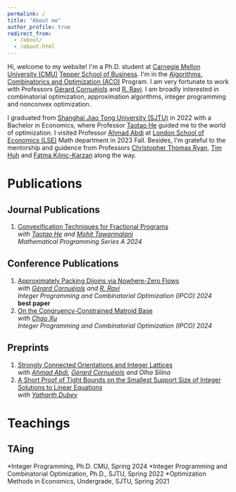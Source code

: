 ```yaml
---
permalink: /
title: "About me"
author_profile: true
redirect_from: 
  - /about/
  - /about.html
---
```


Hi, welcome to my website! I'm a Ph.D. student at [Carnegie Mellon University (CMU)](https://www.cmu.edu/) [Tepper School of Business](https://www.cmu.edu/tepper/). I'm in the [Algorithms, Combinatorics and Optimization (ACO)](https://aco.math.cmu.edu/) Program. I am very fortunate to work with Professors [Gérard Cornuéjols](https://www.andrew.cmu.edu/user/gc0v/) and [R. Ravi](https://www.contrib.andrew.cmu.edu/~ravi/). I am broadly interested in combinatorial optimization, approximation algorithms, integer programming and nonconvex optimization.

I graduated from [Shanghai Jiao Tong University (SJTU)](https://en.sjtu.edu.cn/) in 2022 with a Bachelor in Economics, where Professor [Taotao He](https://taotaoohe.github.io/) guided me to the world of optimization. I visited Professor [Ahmad Abdi](https://ahmadabdi.com/) at [London School of Economics (LSE)](https://www.lse.ac.uk/mathematics) Math department in 2023 Fall. Besides, I'm grateful to the mentorship and guidence from Professors [Christopher Thomas Ryan](https://christopher-thomas-ryan.github.io/), [Tim Huh](https://www.sauder.ubc.ca/people/tim-huh) and [Fatma Kılınç-Karzan](https://www.andrew.cmu.edu/user/fkilinc/) along the way.

Publications
======
Journal Publications
------
1. [Convexification Techniques for Fractional Programs](https://link.springer.com/article/10.1007/s10107-024-02131-x)\
   *with [Taotao He](https://taotaoohe.github.io/) and [Mohit Tawarmalani](https://www.mohit.prof/)*\
   *Mathematical Programming Series A 2024*
   
Conference Publications
------
1. [Approximately Packing Dijoins via Nowhere-Zero Flows](https://link.springer.com/chapter/10.1007/978-3-031-59835-7_6)\
   *with [Gérard Cornuéjols](https://www.andrew.cmu.edu/user/gc0v/) and [R. Ravi](https://www.contrib.andrew.cmu.edu/~ravi/)*\
   *Integer Programming and Combinatorial Optimization (IPCO) 2024*\
   **best paper**
1. [On the Congruency-Constrained Matroid Base](https://link.springer.com/chapter/10.1007/978-3-031-59835-7_21)\
   *with [Chao Xu](https://chaoxu.prof/)*\
   *Integer Programming and Combinatorial Optimization (IPCO) 2024*
   
Preprints
------
1. [Strongly Connected Orientations and Integer Lattices](https://arxiv.org/pdf/2410.13665)\
   *with [Ahmad Abdi](https://ahmadabdi.com/), [Gérard Cornuéjols](https://www.andrew.cmu.edu/user/gc0v/) and Olha Silina*
1. [A Short Proof of Tight Bounds on the Smallest Support Size of Integer Solutions to Linear Equations](https://arxiv.org/pdf/2307.08826)\
   *with [Yatharth Dubey](https://sites.google.com/view/yatharthdubey/)*

Teachings
======
TAing
------
*Integer Programming, Ph.D. CMU, Spring 2024
*Integer Programming and Combinatorial Optimization, Ph.D., SJTU, Spring 2022
*Optimization Methods in Economics, Undergrade, SJTU, Spring 2021
